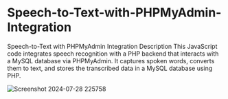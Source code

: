 # Speech-to-Text-with-PHPMyAdmin-Integration
Speech-to-Text with PHPMyAdmin Integration Description This JavaScript code integrates speech recognition with a PHP backend that interacts with a MySQL database via PHPMyAdmin. It captures spoken words, converts them to text, and stores the transcribed data in a MySQL database using PHP.

![Screenshot 2024-07-28 225758](https://github.com/user-attachments/assets/eaeedb22-71e4-4b11-b947-2f7799204a95)
